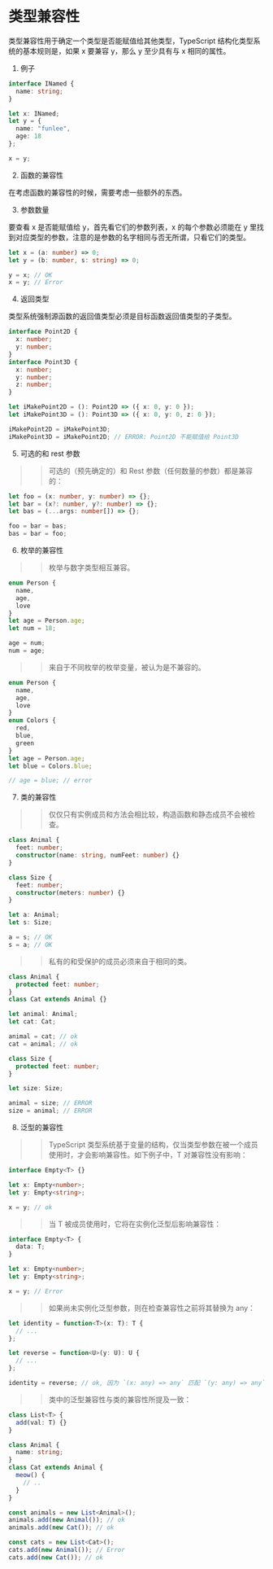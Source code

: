 # 类型兼容性

类型兼容性用于确定一个类型是否能赋值给其他类型，TypeScript 结构化类型系统的基本规则是，如果 x 要兼容 y，那么 y 至少具有与 x 相同的属性。

1. 例子

```ts
interface INamed {
  name: string;
}

let x: INamed;
let y = {
  name: "funlee",
  age: 18
};

x = y;
```

2. 函数的兼容性

在考虑函数的兼容性的时候，需要考虑一些额外的东西。

3. 参数数量

要查看 x 是否能赋值给 y，首先看它们的参数列表，x 的每个参数必须能在 y 里找到对应类型的参数，注意的是参数的名字相同与否无所谓，只看它们的类型。

```ts
let x = (a: number) => 0;
let y = (b: number, s: string) => 0;

y = x; // OK
x = y; // Error
```

4. 返回类型

类型系统强制源函数的返回值类型必须是目标函数返回值类型的子类型。

```ts
interface Point2D {
  x: number;
  y: number;
}
interface Point3D {
  x: number;
  y: number;
  z: number;
}

let iMakePoint2D = (): Point2D => ({ x: 0, y: 0 });
let iMakePoint3D = (): Point3D => ({ x: 0, y: 0, z: 0 });

iMakePoint2D = iMakePoint3D;
iMakePoint3D = iMakePoint2D; // ERROR: Point2D 不能赋值给 Point3D
```

5. 可选的和 rest 参数

> > 可选的（预先确定的）和 Rest 参数（任何数量的参数）都是兼容的：

```ts
let foo = (x: number, y: number) => {};
let bar = (x?: number, y?: number) => {};
let bas = (...args: number[]) => {};

foo = bar = bas;
bas = bar = foo;
```

6. 枚举的兼容性

> > 枚举与数字类型相互兼容。

```ts
enum Person {
  name,
  age,
  love
}
let age = Person.age;
let num = 18;

age = num;
num = age;
```

> > 来自于不同枚举的枚举变量，被认为是不兼容的。

```ts
enum Person {
  name,
  age,
  love
}
enum Colors {
  red,
  blue,
  green
}
let age = Person.age;
let blue = Colors.blue;

// age = blue; // error
```

7. 类的兼容性

> > 仅仅只有实例成员和方法会相比较，构造函数和静态成员不会被检查。

```ts
class Animal {
  feet: number;
  constructor(name: string, numFeet: number) {}
}

class Size {
  feet: number;
  constructor(meters: number) {}
}

let a: Animal;
let s: Size;

a = s; // OK
s = a; // OK
```

> > 私有的和受保护的成员必须来自于相同的类。

```ts
class Animal {
  protected feet: number;
}
class Cat extends Animal {}

let animal: Animal;
let cat: Cat;

animal = cat; // ok
cat = animal; // ok

class Size {
  protected feet: number;
}

let size: Size;

animal = size; // ERROR
size = animal; // ERROR
```

8. 泛型的兼容性

> > TypeScript 类型系统基于变量的结构，仅当类型参数在被一个成员使用时，才会影响兼容性。如下例子中，T 对兼容性没有影响：

```ts
interface Empty<T> {}

let x: Empty<number>;
let y: Empty<string>;

x = y; // ok
```

> > 当 T 被成员使用时，它将在实例化泛型后影响兼容性：

```ts
interface Empty<T> {
  data: T;
}

let x: Empty<number>;
let y: Empty<string>;

x = y; // Error
```

> > 如果尚未实例化泛型参数，则在检查兼容性之前将其替换为 any：

```ts
let identity = function<T>(x: T): T {
  // ...
};

let reverse = function<U>(y: U): U {
  // ...
};

identity = reverse; // ok, 因为 `(x: any) => any` 匹配 `(y: any) => any`
```

> > 类中的泛型兼容性与类的兼容性所提及一致：

```ts
class List<T> {
  add(val: T) {}
}

class Animal {
  name: string;
}
class Cat extends Animal {
  meow() {
    // ..
  }
}

const animals = new List<Animal>();
animals.add(new Animal()); // ok
animals.add(new Cat()); // ok

const cats = new List<Cat>();
cats.add(new Animal()); // Error
cats.add(new Cat()); // ok
```
